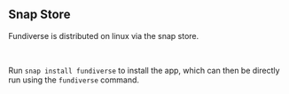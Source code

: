 ## Snap Store

Fundiverse is distributed on linux via the snap store.

<br>

Run `snap install fundiverse` to install the app, which can then be directly run using the `fundiverse` command.
